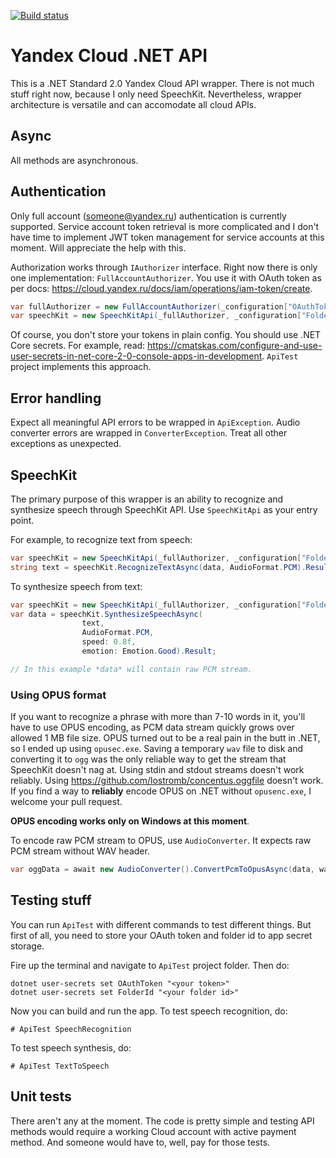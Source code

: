[![Build status](https://ci.appveyor.com/api/projects/status/7wm2f2d6913wwspo/branch/master?svg=true)](https://ci.appveyor.com/project/olegtarasov/yandexcloudapi/branch/master)

# Yandex Cloud .NET API

This is a .NET Standard 2.0 Yandex Cloud API wrapper. There is not much stuff right now, because I only need SpeechKit. Nevertheless, wrapper architecture is versatile and can accomodate all cloud APIs.

## Async

All methods are asynchronous.

## Authentication

Only full account (someone@yandex.ru) authentication is currently supported. Service account token retrieval is more complicated and I don't have time to implement JWT token management for service accounts at this moment. Will appreciate the help with this.

Authorization works through `IAuthorizer` interface. Right now there is only one implementation: `FullAccountAuthorizer`. You use it with OAuth token as per docs: https://cloud.yandex.ru/docs/iam/operations/iam-token/create. 

```csharp
var fullAuthorizer = new FullAccountAuthorizer(_configuration["OAuthToken"]);
var speechKit = new SpeechKitApi(_fullAuthorizer, _configuration["FolderId"]);
```

Of course, you don't store your tokens in plain config. You should use .NET Core secrets. For example, read: https://cmatskas.com/configure-and-use-user-secrets-in-net-core-2-0-console-apps-in-development. `ApiTest` project implements this approach.

## Error handling

Expect all meaningful API errors to be wrapped in `ApiException`. Audio converter errors are wrapped in `ConverterException`. Treat all other exceptions as unexpected.

## SpeechKit

The primary purpose of this wrapper is an ability to recognize and synthesize speech through SpeechKit API. Use `SpeechKitApi` as your entry point.

For example, to recognize text from speech:

```csharp
var speechKit = new SpeechKitApi(_fullAuthorizer, _configuration["FolderId"]);
string text = speechKit.RecognizeTextAsync(data, AudioFormat.PCM).Result;
```

To synthesize speech from text:

```csharp
var speechKit = new SpeechKitApi(_fullAuthorizer, _configuration["FolderId"]);
var data = speechKit.SynthesizeSpeechAsync(
                text, 
                AudioFormat.PCM,
                speed: 0.8f,
                emotion: Emotion.Good).Result;

// In this example *data* will contain raw PCM stream.
```

### Using OPUS format

If you want to recognize a phrase with more than 7-10 words in it, you'll have to use OPUS encoding, as PCM data stream quickly grows over allowed 1 MB file size. OPUS turned out to be a real pain in the butt in .NET, so I ended up using `opusec.exe`. Saving a temporary `wav` file to disk and converting it to `ogg` was the only reliable way to get the stream that SpeechKit doesn't nag at. Using stdin and stdout streams doesn't work reliably. Using https://github.com/lostromb/concentus.oggfile doesn't work. If you find a way to **reliably** encode OPUS on .NET without `opusenc.exe`, I welcome your pull request.

**OPUS encoding works only on Windows at this moment**.

To encode raw PCM stream to OPUS, use `AudioConverter`. It expects raw PCM stream without WAV header.

```csharp
var oggData = await new AudioConverter().ConvertPcmToOpusAsync(data, waveIn.WaveFormat);
``` 

## Testing stuff

You can run `ApiTest` with different commands to test different things. But first of all, you need to store your OAuth token and folder id to app secret storage.

Fire up the terminal and navigate to `ApiTest` project folder. Then do:

```
dotnet user-secrets set OAuthToken "<your token>"
dotnet user-secrets set FolderId "<your folder id>"
```

Now you can build and run the app. To test speech recognition, do:

```
# ApiTest SpeechRecognition
```

To test speech synthesis, do:

```
# ApiTest TextToSpeech
```

## Unit tests

There aren't any at the moment. The code is pretty simple and testing API methods would require a working Cloud account with active payment method. And someone would have to, well, pay for those tests.